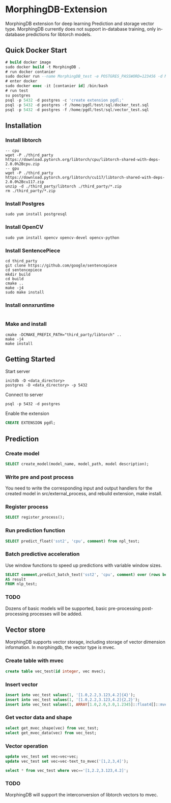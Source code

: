 # MorphingDB-Extension

MorphingDB extension for deep learning Prediction and storage vector type.
MorphingDB currently does not support in-database training, only in-database predictions for libtorch models.

## Quick Docker Start

```sql
# build docker image
sudo docker build -t MorphingDB .
# run docker contanier
sudo docker run --name MorphingDB_test -e POSTGRES_PASSWORD=123456 -d MorphingDB:latest -p 5432:5432
# enter docker 
sudo docker exec -it [contanier id] /bin/bash
# run test
su postgres
psql -p 5432 -d postgres -c 'create extension pgdl;'
psql -p 5432 -d postgres -f /home/pgdl/test/sql/docker_test.sql
psql -p 5432 -d postgres -f /home/pgdl/test/sql/vector_test.sql
```

## Installation

### Install libtorch

```shell
-- cpu
wget -P ./third_party https://download.pytorch.org/libtorch/cpu/libtorch-shared-with-deps-2.0.0%2Bcpu.zip
-- gpu
wget -P ./third_party https://download.pytorch.org/libtorch/cu117/libtorch-shared-with-deps-2.0.0%2Bcu117.zip
unzip -d ./third_party/libtorch ./third_party/*.zip
rm ./third_party/*.zip
```

### Install Postgres

```shell
sudo yum install postgresql
```

### Install OpenCV

```shell
sudo yum install opencv opencv-devel opencv-python
```

### Install SentencePiece

```shell
cd third_party
git clone https://github.com/google/sentencepiece
cd sentencepiece
mkdir build
cd build
cmake ..
make -j4
sudo make install
```

### Install onnxruntime
```shell

```

### Make and install

```shell
cmake -DCMAKE_PREFIX_PATH="third_party/libtorch" ..
make -j4
make install
```

## Getting Started

Start server

```shell
initdb -D <data_directory>
postgres -D <data_directory> -p 5432
```

Connect to server

```shell
psql -p 5432 -d postgres
```

Enable the extension
```sql
CREATE EXTENSION pgdl;
```


## Prediction

### Create model
```sql
SELECT create_model(model_name, model_path, model description);
```

### Write pre and post process
You need to write the corresponding input and output handlers for the created model in src/external_process, and rebuild extension, make install.

### Register process
```sql
SELECT register_process();
```

### Run prediction function
```sql
SELECT predict_float('sst2', 'cpu', comment) from npl_test;
```

### Batch predictive acceleration
Use window functions to speed up predictions with variable window sizes.
```sql
SELECT comment,predict_batch_text('sst2', 'cpu', comment) over (rows between current row and 15 following)
AS result 
FROM nlp_test;
```

### TODO
Dozens of basic models will be supported, basic pre-processing post-processing processes will be added.


## Vector store
MorphingDB supports vector storage, including storage of vector dimension information. In morphingdb, the vector type is mvec.
### Create table with mvec
```sql
create table vec_test(id integer, vec mvec);
```

### Insert vector
```sql
insert into vec_test values(1, '[1.0,2.2,3.123,4.2]{4}');
insert into vec_test values(1, '[1.0,2.2,3.123,4.2]{2,2}');
insert into vec_test values(1, ARRAY[1.0,2.0,3.0,1.2345]::float4[]::mvec);
```

### Get vector data and shape
```sql
select get_mvec_shape(vec) from vec_test;
select get_mvec_data(vec) from vec_test;
```

### Vector operation
```sql
update vec_test set vec=vec+vec;
update vec_test set vec=vec-text_to_mvec('[1,2,3,4]');

select * from vec_test where vec=='[1,2.2,3.123,4.2]';
```

### TODO
MorphingDB will support the interconversion of libtorch vectors to mvec.


